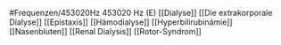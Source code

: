 #Frequenzen/453020Hz
453020 Hz (E)
[[Dialyse]]
[[Die extrakorporale Dialyse]]
[[Epistaxis]]
[[Hämodialyse]]
[[Hyperbilirubinämie]]
[[Nasenbluten]]
[[Renal Dialysis]]
[[Rotor-Syndrom]]